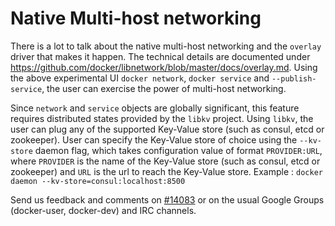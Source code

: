 # Native Multi-host networking

There is a lot to talk about the native multi-host networking and the `overlay` driver that makes it happen. The technical details are documented under https://github.com/docker/libnetwork/blob/master/docs/overlay.md.
Using the above experimental UI `docker network`, `docker service` and `--publish-service`, the user can exercise the power of multi-host networking.

Since `network` and `service` objects are globally significant, this feature requires distributed states provided by the `libkv` project.
Using `libkv`, the user can plug any of the supported Key-Value store (such as consul, etcd or zookeeper).
User can specify the Key-Value store of choice using the `--kv-store` daemon flag, which takes configuration value of format `PROVIDER:URL`, where
`PROVIDER` is the name of the Key-Value store (such as consul, etcd or zookeeper) and
`URL` is the url to reach the Key-Value store.
Example : `docker daemon --kv-store=consul:localhost:8500`

Send us feedback and comments on [#14083](https://github.com/docker/docker/issues/14083)
or on the usual Google Groups (docker-user, docker-dev) and IRC channels.
